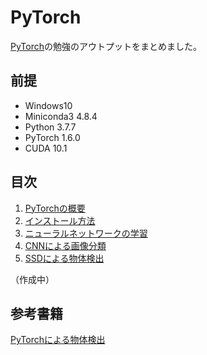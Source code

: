 # PyTorch
[PyTorch](https://pytorch.org/)の勉強のアウトプットをまとめました。

## 前提
- Windows10
- Miniconda3 4.8.4
- Python 3.7.7
- PyTorch 1.6.0
- CUDA 10.1

## 目次
1. [PyTorchの概要](https://github.com/JuvenileTalk9/PyTorch/blob/master/01_PyTorch%E3%81%AE%E6%A6%82%E8%A6%81/PyTorch%E3%81%AE%E6%A6%82%E8%A6%81.md)
2. [インストール方法](https://github.com/JuvenileTalk9/PyTorch/blob/master/02_%E3%82%A4%E3%83%B3%E3%82%B9%E3%83%88%E3%83%BC%E3%83%AB%E6%96%B9%E6%B3%95/%E3%82%A4%E3%83%B3%E3%82%B9%E3%83%88%E3%83%BC%E3%83%AB%E6%96%B9%E6%B3%95.md)
3. [ニューラルネットワークの学習]()
4. [CNNによる画像分類]()
5. [SSDによる物体検出]()

（作成中）

## 参考書籍
[PyTorchによる物体検出](https://www.ohmsha.co.jp/book/9784274225932/)
